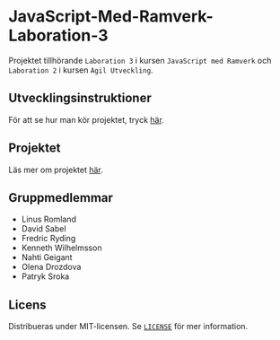 # JavaScript-Med-Ramverk-Laboration-3

Projektet tillhörande `Laboration 3` i kursen `JavaScript med Ramverk` och `Laboration 2` i kursen `Agil Utveckling`.

## Utvecklingsinstruktioner

För att se hur man kör projektet, tryck [här](developmentGuide.md).

## Projektet

Läs mer om projektet [här](PROJECT.md).

## Gruppmedlemmar

-   Linus Romland
-   David Sabel
-   Fredric Ryding
-   Kenneth Wilhelmsson
-   Nahti Geigant
-   Olena Drozdova
-   Patryk Sroka

## Licens

Distribueras under MIT-licensen. Se [`LICENSE`](LICENSE) för mer information.
